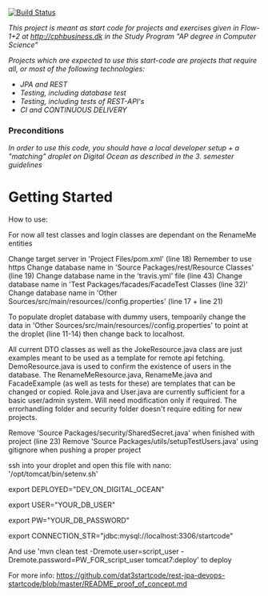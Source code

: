 [![Build Status](https://travis-ci.org/dat3startcode/rest-jpa-devops-startcode.svg?branch=master)](https://travis-ci.org/dat3startcode/rest-jpa-devops-startcode)

*This project is meant as start code for projects and exercises given in Flow-1+2 at http://cphbusiness.dk in the Study Program "AP degree in Computer Science"*

*Projects which are expected to use this start-code are projects that require all, or most of the following technologies:*
 - *JPA and REST*
- *Testing, including database test*
- *Testing, including tests of REST-API's*
- *CI and CONTINUOUS DELIVERY*

### Preconditions
*In order to use this code, you should have a local developer setup + a "matching" droplet on Digital Ocean as described in the 3. semester guidelines* 
# Getting Started

How to use:

For now all test classes and login classes are dependant on the RenameMe entities

Change target server in 'Project Files/pom.xml' (line 18) Remember to use https
Change database name in 'Source Packages/rest/Resource Classes' (line 19)
Change database name in the 'travis.yml' file (line 43)
Change database name in 'Test Packages/facades/FacadeTest Classes (line 32)'
Change database name in 'Other Sources/src/main/resources/<default package>/config.properties' (line 17 + line 21)

To populate droplet database with dummy users, tempoarily change the data in 'Other Sources/src/main/resources/<default package>/config.properties'
to point at the droplet (line 11-14) then change back to localhost.

All current DTO classes as well as the JokeResource.java class are just examples meant to be used as a template for remote api fetching.
DemoResource.java is used to confirm the existence of users in the database.
The RenameMeResource.java, RenameMe.java and FacadeExample (as well as tests for these) are templates that can be changed or copied.
Role.java and User.java are currently sufficient for a basic user/admin system. Will need modification only if required.
The errorhandling folder and security folder doesn't require editing for new projects.

Remove 'Source Packages/security/SharedSecret.java' when finished with project (line 23)
Remove 'Source Packages/utils/setupTestUsers.java' using gitignore when pushing a proper project



ssh into your droplet and open this file with nano: '/opt/tomcat/bin/setenv.sh'

export DEPLOYED="DEV_ON_DIGITAL_OCEAN"

export USER="YOUR_DB_USER"

export PW="YOUR_DB_PASSWORD"

export CONNECTION_STR="jdbc:mysql://localhost:3306/startcode"

And use 'mvn clean test -Dremote.user=script_user -Dremote.password=PW_FOR_script_user tomcat7:deploy' to deploy



For more info: https://github.com/dat3startcode/rest-jpa-devops-startcode/blob/master/README_proof_of_concept.md
